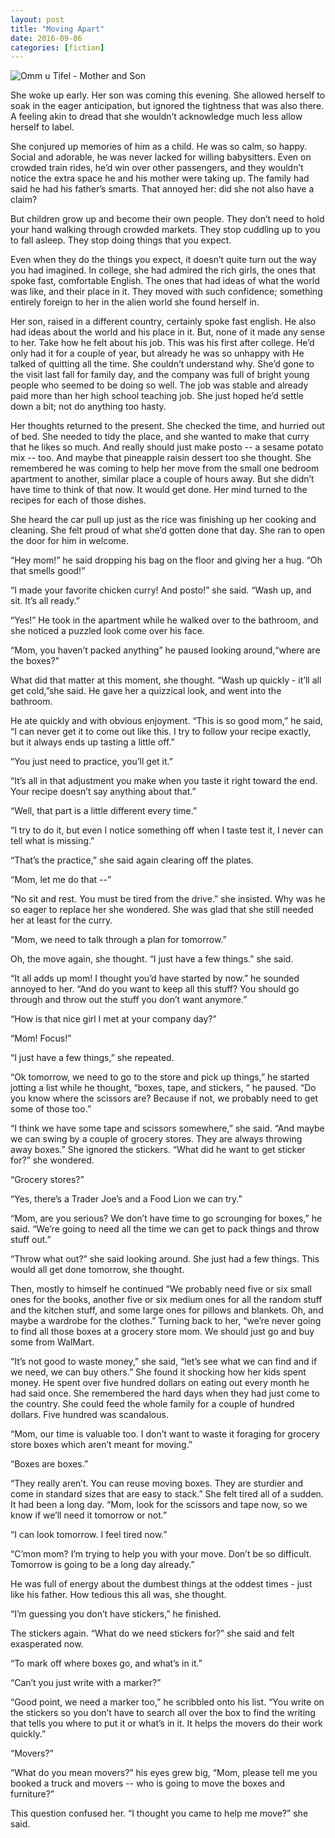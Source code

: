 ```yaml
---
layout: post
title: "Moving Apart"
date: 2016-09-06
categories: [fiction]
---
```

![Omm u Tifel - Mother and Son](https://c1.staticflickr.com/1/123/396328552_7d8d649747.jpg)

She woke up early. Her son was coming this evening. She allowed herself to soak in the eager anticipation, but ignored the tightness that was also there. A feeling akin to dread that she wouldn’t acknowledge much less allow herself to label.

She conjured up memories of him as a child. He was so calm, so happy. Social and adorable, he was never lacked for willing babysitters. Even on crowded train rides, he’d win over other passengers, and they wouldn’t notice the extra space he and his mother were taking up. The family had said he had his father’s smarts. That annoyed her: did she not also have a claim?<!--more-->

But children grow up and become their own people. They don’t need to hold your hand walking through crowded markets. They stop cuddling up to you to fall asleep. They stop doing things that you expect.

Even when they do the things you expect, it doesn’t quite turn out the way you had imagined. In college, she had admired the rich girls, the ones that spoke fast, comfortable English. The ones that had ideas of what the world was like, and their place in it. They moved with such confidence; something entirely foreign to her in the alien world she found herself in.

Her son, raised in a different country, certainly spoke fast english. He also had ideas about the world and his place in it. But, none of it made any sense to her. Take how he felt about his job. This was his first after college. He’d only had it for a couple of year, but already he was so unhappy with He talked of quitting all the time. She couldn’t understand why. She’d gone to the visit last fall for family day, and the company was full of bright young people who seemed to be doing so well. The job was stable and already paid more than her high school teaching job. She just hoped he’d settle down a bit; not do anything too hasty.

Her thoughts returned to the present. She checked the time, and hurried out of bed. She needed to tidy the place, and she wanted to make that curry that he likes so much. And really should just make posto -- a sesame potato mix -- too. And maybe that pineapple raisin dessert too she thought. She remembered he was coming to help her move from the small one bedroom apartment to another, similar place a couple of hours away. But she didn’t have time to think of that now. It would get done. Her mind turned to the recipes for each of those dishes.

She heard the car pull up just as the rice was finishing up her cooking and cleaning. She felt proud of what she’d gotten done that day. She ran to open the door for him in welcome.

“Hey mom!” he said dropping his bag on the floor and giving her a hug. “Oh that smells good!”

“I made your favorite chicken curry! And posto!” she said. “Wash up, and sit. It’s all ready.”

“Yes!” He took in the apartment while he walked over to the bathroom, and she noticed a puzzled look come over his face.

“Mom, you haven’t packed anything” he paused looking around,“where are the boxes?”

What did that matter at this moment, she thought. “Wash up quickly - it’ll all get cold,”she said. He gave her a quizzical look, and went into the bathroom.

He ate quickly and with obvious enjoyment. “This is so good mom,” he said, “I can never get it to come out like this. I try to follow your recipe exactly, but it always ends up tasting a little off.”

“You just need to practice, you’ll get it.”

“It’s all in that adjustment you make when you taste it right toward the end. Your recipe doesn’t say anything about that.”

“Well, that part is a little different every time.”

“I try to do it, but even I notice something off when I taste test it, I never can tell what is missing.”

“That’s the practice,” she said again clearing off the plates.

“Mom, let me do that --”

“No sit and rest. You must be tired from the drive.” she insisted. Why was he so eager to replace her she wondered. She was glad that she still needed her at least for the curry.

“Mom, we need to talk through a plan for tomorrow.”

Oh, the move again, she thought. “I just have a few things.” she said.

“It all adds up mom! I thought you’d have started by now.” he sounded annoyed to her. “And do you want to keep all this stuff? You should go through and throw out the stuff you don’t want anymore.”

“How is that nice girl I met at your company day?”

“Mom! Focus!”

“I just have a few things,” she repeated.

“Ok tomorrow, we need to go to the store and pick up things,” he started jotting a list while he thought, “boxes, tape, and stickers, “ he paused. “Do you know where the scissors are? Because if not, we probably need to get some of those too.”

“I think we have some tape and scissors somewhere,” she said. “And maybe we can swing by a couple of grocery stores. They are always throwing away boxes.” She ignored the stickers. “What did he want to get sticker for?” she wondered.

“Grocery stores?”

“Yes, there’s a Trader Joe’s and a Food Lion we can try.”

“Mom, are you serious? We don’t have time to go scrounging for boxes,” he said. “We’re going to need all the time we can get to pack things and throw stuff out.”

“Throw what out?” she said looking around. She just had a few things. This would all get done tomorrow, she thought.

Then, mostly to himself he continued “We probably need five or six small ones for the books, another five or six medium ones for all the random stuff and the kitchen stuff, and some large ones for pillows and blankets. Oh, and maybe a wardrobe for the clothes.” Turning back to her, “we’re never going to find all those boxes at a grocery store mom. We should just go and buy some from WalMart.

“It’s not good to waste money,” she said, “let’s see what we can find and if we need, we can buy others.” She found it shocking how her kids spent money. He spent over five hundred dollars on eating out every month he had said once. She remembered the hard days when they had just come to the country. She could feed the whole family for a couple of hundred dollars. Five hundred was scandalous.

“Mom, our time is valuable too. I don’t want to waste it foraging for grocery store boxes which aren’t meant for moving.”

“Boxes are boxes.”

“They really aren’t. You can reuse moving boxes. They are sturdier and come in standard sizes that are easy to stack.” She felt tired all of a sudden. It had been a long day. “Mom, look for the scissors and tape now, so we know if we’ll need it tomorrow or not.”

“I can look tomorrow. I feel tired now.”

“C’mon mom? I’m trying to help you with your move. Don’t be so difficult. Tomorrow is going to be a long day already.”

He was full of energy about the dumbest things at the oddest times - just like his father. How tedious this all was, she thought.

“I’m guessing you don’t have stickers,” he finished.

The stickers again. “What do we need stickers for?” she said and felt exasperated now.

“To mark off where boxes go, and what’s in it.”

“Can’t you just write with a marker?”

“Good point, we need a marker too,” he scribbled onto his list. “You write on the stickers so you don’t have to search all over the box to find the writing that tells you where to put it or what’s in it. It helps the movers do their work quickly.”

“Movers?”

“What do you mean movers?” his eyes grew big, “Mom, please tell me you booked a truck and movers -- who is going to move the boxes and furniture?”

This question confused her. “I thought you came to help me move?” she said.
